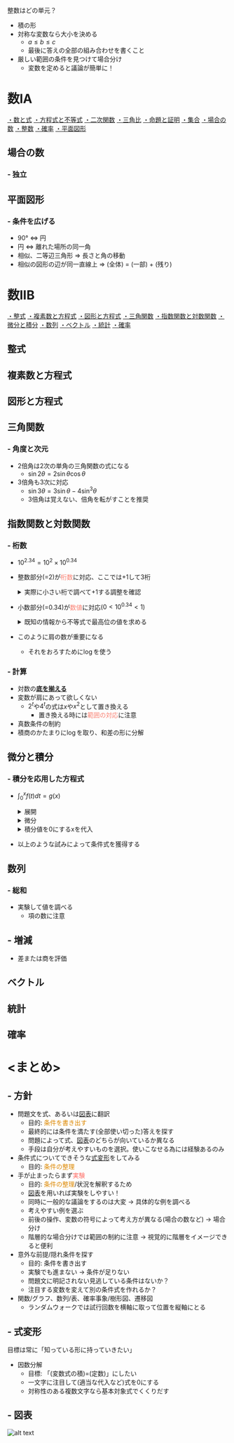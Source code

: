 整数はどの単元？
- 積の形
- 対称な変数なら大小を決める
  - $a\leq b\leq c$
  - 最後に答えの全部の組み合わせを書くこと
- 厳しい範囲の条件を見つけて場合分け
  - 変数を定めると議論が簡単に！

# 数IA
[・数と式](#数と式)
[・方程式と不等式](#方程式と不等式)
[・二次関数](#二次関数)
[・三角比](#三角比)
[・命題と証明](#命題と証明)
[・集合](#集合)
[・場合の数](#場合の数)
[・整数](#整数)
[・確率](#確率)
[・平面図形](#平面図形)

## 場合の数
### - 独立

## 平面図形
### - 条件を広げる
- 90°  $\Leftrightarrow$ 円
- 円 $\Leftrightarrow$ 離れた場所の同一角
- 相似、二等辺三角形 $\Rightarrow$ 長さと角の移動
- 相似の図形の辺が同一直線上 $\Rightarrow$ (全体) = (一部) + (残り)


# 数IIB

[・整式](#整式)
[・複素数と方程式](#複素数と方程式)
[・図形と方程式](#図形と方程式)
[・三角関数](#三角関数)
[・指数関数と対数関数](#指数関数と対数関数)
[・微分と積分](#微分と積分)
[・数列](#数列)
[・ベクトル](#ベクトル)
[・統計](#統計)
[・確率](#確率)


## 整式
## 複素数と方程式
## 図形と方程式
## 三角関数
### - 角度と次元
- 2倍角は2次の単角の三角関数の式になる
  - $\sin 2 \theta = 2 \sin \theta \cos \theta$
- 3倍角も3次に対応
  - $\sin 3 \theta = 3 \sin \theta - 4 \sin^3 \theta$
  - 3倍角は覚えない、倍角を転がすことを推奨
## 指数関数と対数関数
### - 桁数
- $10^{2.34} = 10^{2} \times 10^{0.34}$
- 整数部分(=2)が<font color="Salmon">桁数</font>に対応、ここでは+1して3桁
  <details>
  <summary>実際に小さい桁で調べて+1する調整を確認 </summary>

  - $10^2=100,10^3=1000$
  - -> $10^{2.34}は3桁$
  - $10^{-2.34}$なら、
  - $10^{-3}=0.001,10^{-2}=0.01$
  - -> $10^{-2.34}$の先頭は少数第三位
    
  </details>
- 小数部分(=0.34)が<font color="Salmon">数値</font>に対応($0<10^{0.34}<1$)
  <details>
  <summary>既知の情報から不等式で最高位の値を求める</summary>

  - 「$\log_{10}2=0.3010、\log_{10}3=0.4771$とする」
  - $0.3010<0.34<0.4771$
  - $10^{0.3010}<10^{0.34}<10^{0.4771}$
  - $2<10^{0.34}<3$
  - 最高位は2
  - n進数での桁数は$n^{[対象]}$、$\log_n [対象]$の形で調べる
    
  </details>

- このように肩の数が重要になる
  - それをおろすために$\log$を使う



### - 計算
- 対数の<u>**底を揃える**</u>
- 変数が肩にあって欲しくない
  - $2^t$や$4^t$の式は$x$や$x^2$として置き換える
    - 置き換える時には<font color="Salmon">範囲の対応</font>に注意
- 真数条件の制約
- 積商のかたまりに$\log$を取り、和差の形に分解

## 微分と積分
### - 積分を応用した方程式
- $\int_{0}^{x}f(t)dt = g(x)$
  <details>
  <summary> 展開 </summary>
  
  - $F(x) -F(0) = g(x)$
  </details>
  <details>
  <summary> 微分 </summary>

  - 焦らず積分した原始関数を想定する
  -  $F(x) - F(0) = g(x)$
  - $f(x) = g'(x)$
  </details>
  <details>
  <summary> 積分値を0にするxを代入 </summary>

  - $\int_{0}^{0}f(t)dt = g(0)$
  - $0 = g(0)$
  </details>
- 以上のような試みによって条件式を獲得する


## 数列
### - 総和
- 実験して値を調べる
  - 項の数に注意
## - 増減
- 差または商を評価

## ベクトル
## 統計
## 確率

# <まとめ>
## - 方針
- 問題文を式、あるいは[図表](#--図表)に翻訳
  - 目的: <span style="color: #DD8800;">条件を書き出す</span>
  - 最終的には条件を満たす(全部使い切った)答えを探す
  - 問題によって式、[図表](#--図表)のどちらが向いているか異なる
  - 手段は自分が考えやすいものを選択。使いこなせる為には経験あるのみ
- 条件式についてできそうな[式変形](#--式変形)をしてみる
  - 目的: <span style="color: #DD8800;">条件の整理</span>
- 手が止まったらまず<span style="color: #FF6860;">実験</span>
  - 目的: <span style="color: #DD8800;">条件の整理</span>/状況を解釈するため
  - [図表](#--図表)を用いれば実験をしやすい！
  - 同時に一般的な議論をするのは大変 -> 具体的な例を調べる
  - 考えやすい例を選ぶ
  - 前後の操作、変数の符号によって考え方が異なる(場合の数など) -> 場合分け
  - 階層的な場合分けでは範囲の制約に注意 -> 視覚的に階層をイメージできると便利
- 意外な前提/隠れ条件を探す
  - 目的: 条件を書き出す
  - 実験でも進まない -> 条件が足りない
  - 問題文に明記されない見逃している条件はないか？
  - 注目する変数を変えて別の条件式を作れるか？
- 関数/グラフ、数列/表、確率事象/樹形図、遷移図
  - ランダムウォークでは試行回数を横軸に取って位置を縦軸にとる
## - 式変形
目標は常に「知っている形に持っていきたい」
- 因数分解
  - 目標: 「(変数式の積)=(定数)」にしたい
  - 一文字に注目して(適当な代入など)式を0にする
  - 対称性のある複数文字なら基本対象式でくくりだす
## - 図表

![alt text](image.png)